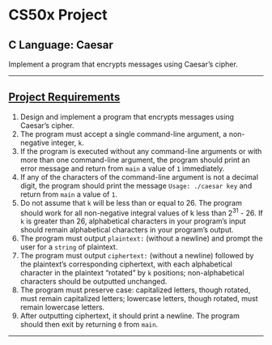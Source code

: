 # CS50x Project
## C Language: Caesar
Implement a program that encrypts messages using Caesar’s cipher.

---

## [Project Requirements](https://cs50.harvard.edu/x/2020/psets/2/caesar/)
1. Design and implement a program that encrypts messages using Caesar’s cipher.
2. The program must accept a single command-line argument, a non-negative integer, ```k```.
3. If the program is executed without any command-line arguments or with more than one command-line argument, the program should print an error message and return from ```main``` a value of ```1``` immediately.
4. If any of the characters of the command-line argument is not a decimal digit, the program should print the message ```Usage: ./caesar key``` and return from ```main``` a value of ```1```.
5. Do not assume that ```k``` will be less than or equal to 26. The program should work for all non-negative integral values of k less than 2<sup>31</sup> - 26. If ```k``` is greater than 26, alphabetical characters in your program’s input should remain alphabetical characters in your program’s output.
6. The program must output ```plaintext:``` (without a newline) and prompt the user for a ```string``` of plaintext.
7. The program must output ```ciphertext:``` (without a newline) followed by the plaintext’s corresponding ciphertext, with each alphabetical character in the plaintext “rotated” by ```k``` positions; non-alphabetical characters should be outputted unchanged.
8. The program must preserve case: capitalized letters, though rotated, must remain capitalized letters; lowercase letters, though rotated, must remain lowercase letters.
9. After outputting ciphertext, it should print a newline. The program should then exit by returning ```0``` from ```main```.

---